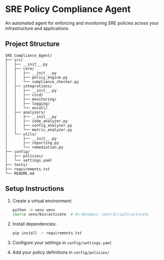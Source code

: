 # SRE Policy Compliance Agent

An automated agent for enforcing and monitoring SRE policies across your infrastructure and applications.

## Project Structure
```
SRE_Compliance_Agent/
├── src/
│   ├── __init__.py
│   ├── core/
│   │   ├── __init__.py
│   │   ├── policy_engine.py
│   │   └── compliance_checker.py
│   ├── integrations/
│   │   ├── __init__.py
│   │   ├── cicd/
│   │   ├── monitoring/
│   │   ├── logging/
│   │   └── oncall/
│   ├── analyzers/
│   │   ├── __init__.py
│   │   ├── code_analyzer.py
│   │   ├── config_analyzer.py
│   │   └── metric_analyzer.py
│   └── utils/
│       ├── __init__.py
│       ├── reporting.py
│       └── remediation.py
├── config/
│   ├── policies/
│   └── settings.yaml
├── tests/
├── requirements.txt
└── README.md
```

## Setup Instructions
1. Create a virtual environment:
   ```bash
   python -m venv venv
   source venv/bin/activate  # On Windows: venv\Scripts\activate
   ```

2. Install dependencies:
   ```bash
   pip install -r requirements.txt
   ```

3. Configure your settings in `config/settings.yaml`

4. Add your policy definitions in `config/policies/` 